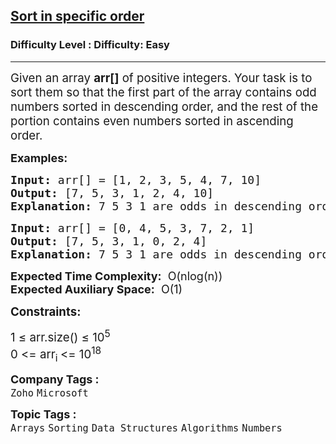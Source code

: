 <h2><a href="https://www.geeksforgeeks.org/problems/sort-in-specific-order2422/1?page=8&category=Arrays&status=unsolved&sortBy=submissions">Sort in specific order</a></h2><h3>Difficulty Level : Difficulty: Easy</h3><hr><div class="problems_problem_content__Xm_eO"><p><span style="font-size: 14pt;">Given an array <strong>arr[]</strong> of positive integers. Your task is to sort them so that the first part of the array contains odd numbers sorted in descending order, and the rest of the portion contains even numbers sorted in ascending order.</span></p>
<p><span style="font-size: 18px;"><strong>Examples:</strong></span></p>
<pre><span style="font-size: 18px;"><strong>Input: </strong>arr[] = [1, 2, 3, 5, 4, 7, 10]
<strong>Output:</strong> [7, 5, 3, 1, 2, 4, 10]
</span><strong><span style="font-size: 18px;">Explanation: </span></strong><span style="font-size: 18px;">7 5 3 1 are odds in descending order and 2 4 10 are evens in ascending order.</span></pre>
<pre><span style="font-size: 18px;"><strong>Input: </strong>arr[] = [0, 4, 5, 3, 7, 2, 1]</span>
<span style="font-size: 18px;"><strong style="font-size: 18px;">Output: </strong><span style="font-size: 18px;">[7, 5, 3, 1, 0, 2, 4]<br><strong>Explanation: </strong>7 5 3 1 are odds in descending order and 0 2 4 are evens in ascending order.<br></span></span></pre>
<p><span style="font-size: 18px;"><strong>Expected Time Complexity:</strong>&nbsp; O(nlog(n))<br><strong>Expected Auxiliary Space:</strong>&nbsp; O(1)</span></p>
<p><span style="font-size: 14pt;"><strong>Constraints:</strong><br></span></p>
<p><span style="font-size: 14pt;">1 ≤ arr.size() ≤ 10<sup>5</sup><br>0 &lt;= arr<sub>i </sub>&lt;= 10<sup>18</sup></span></p></div><p><span style=font-size:18px><strong>Company Tags : </strong><br><code>Zoho</code>&nbsp;<code>Microsoft</code>&nbsp;<br><p><span style=font-size:18px><strong>Topic Tags : </strong><br><code>Arrays</code>&nbsp;<code>Sorting</code>&nbsp;<code>Data Structures</code>&nbsp;<code>Algorithms</code>&nbsp;<code>Numbers</code>&nbsp;